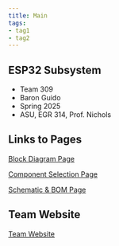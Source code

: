 ```yaml
---
title: Main
tags:
- tag1
- tag2
---
```


## ESP32 Subsystem

- Team 309
- Baron Guido
- Spring 2025
- ASU, EGR 314, Prof. Nichols

## Links to Pages

[Block Diagram Page](Block-Diagram.md)

[Component Selection Page](Component-Selection.md)

[Schematic & BOM Page](Schematic-&-BOM.md)

## Team Website

[Team Website](https://egr314-2025-s-309.github.io/)
